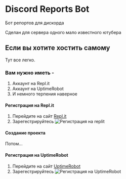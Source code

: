 # Discord Reports Bot
Бот репортов для дискорда

Сделан для сервера одного мало известного ютубера

## Если вы хотите хостить самому
Тут все легко.

### Вам нужно иметь -
1. Аккаунт на Repl.it
2. Аккаунт на UptimeRobot
3. И немного терпения наверное

#### Регистрация на Repl.it
1. Перейдите на сайт [Repl.it](repl.it) 
2. Зарегестрируйтесь
![Регистрация на replit](https://user-images.githubusercontent.com/83116565/161439691-ff996359-0d1e-4d9c-909b-e025fa720c8c.png)

#### Создание проекта
Потом...

#### Регистрация на UptimeRobot

1. Перейдите на сайт [UptimeRobot](uptimerobot.com)
2. Зарегестрируйтесь
![Регистрация на UptimeRobot](https://user-images.githubusercontent.com/83116565/161440013-003e0ae3-8aca-4590-89ff-9fd2671fe4e5.png)
